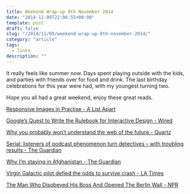 ```yaml
---
title: Weekend Wrap-up 9th November 2014
date: "2014-11-09T22:06:55+00:00"
template: post
draft: false
slug: "/2014/11/09/weekend-wrap-up-9th-november-2014/"
category: "article"
tags:
  - links
description: ""
---
```


It really feels like summer now. Days spent playing outside with the kids, and parties with friends over for food and drink. The last birthday celebrations for this year were had, with my youngest turning two.

Hope you all had a great weekend, enjoy these great reads.

<a href="http://alistapart.com/article/responsive-images-in-practice">Responsive Images in Practise - A List Apart</a>

<a href="http://www.wired.com/2014/11/googles-quest-write-rulebook-interactive-design/">Google’s Quest to Write the Rulebook for Interactive Design - Wired</a>

<a href="http://qz.com/292364/why-you-probably-wont-understand-the-web-of-the-future/">Why you probably won’t understand the web of the future - Quartz</a>

<a href="http://www.theguardian.com/tv-and-radio/2014/nov/07/serial-listeners-detectives-troubling-results">Serial: listeners of podcast phenomenon turn detectives – with troubling results - The Guardian</a>

<a href="http://www.theguardian.com/world/2014/nov/08/the-expats-who-call-afghanistan-home">Why I’m staying in Afghanistan - The Guardian</a>

<a href="http://www.latimes.com/business/la-fi-virgin-survivor-20141105-story.html#page=1">Virgin Galactic pilot defied the odds to survive crash - LA Times</a>

<a href="http://www.npr.org/blogs/parallels/2014/11/06/361785478/the-man-who-disobeyed-his-boss-and-opened-the-berlin-wall">The Man Who Disobeyed His Boss And Opened The Berlin Wall - NPR</a>